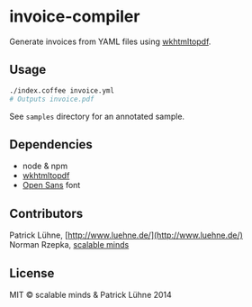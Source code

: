 # invoice-compiler

Generate invoices from YAML files using [wkhtmltopdf](http://wkhtmltopdf.org/).

## Usage
```bash
./index.coffee invoice.yml
# Outputs invoice.pdf
```

See `samples` directory for an annotated sample.


## Dependencies
* node & npm
* [wkhtmltopdf](https://github.com/devongovett/node-wkhtmltopdf#installation)
* [Open Sans](http://www.fontsquirrel.com/fonts/open-sans) font


## Contributors
Patrick Lühne, [http://www.luehne.de/](http://www.luehne.de/)  
Norman Rzepka, [scalable minds](http://scm.io/)

## License
MIT &copy; scalable minds & Patrick Lühne 2014